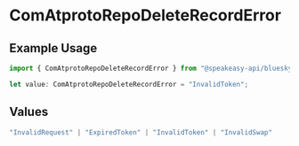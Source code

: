 # ComAtprotoRepoDeleteRecordError

## Example Usage

```typescript
import { ComAtprotoRepoDeleteRecordError } from "@speakeasy-api/bluesky/models/errors";

let value: ComAtprotoRepoDeleteRecordError = "InvalidToken";
```

## Values

```typescript
"InvalidRequest" | "ExpiredToken" | "InvalidToken" | "InvalidSwap"
```